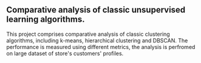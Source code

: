 ## Comparative analysis of classic unsupervised learning algorithms.


This project comprises comparative analysis of classic clustering algorithms, including k-means, hierarchical clustering and DBSCAN. The performance is measured using different metrics, the analysis is perfromed on large dataset of store's customers' profiles.
